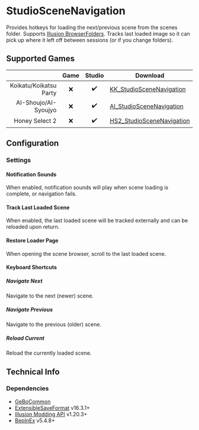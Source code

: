 # StudioSceneNavigation

Provides hotkeys for loading the next/previous scene from the scenes folder. Supports [Illusion BrowserFolders](https://github.com/ManlyMarco/Illusion_BrowserFolders). Tracks last loaded image so it can pick up where it left off between sessions (or if you change folders).

## Supported Games

|                         | Game  | Studio  | Download     |
| ----------------------: | :---: | :-----: | ------------ |
| Koikatu/Koikatsu Party  | ❌    | ✔️       | [KK_StudioSceneNavigation]  |
| AI-Shoujo/AI-Syoujyo    | ❌    | ✔️       | [AI_StudioSceneNavigation]  |
| Honey Select 2          | ❌    | ✔️       | [HS2_StudioSceneNavigation] |


## Configuration

### Settings

#### Notification Sounds

When enabled, notification sounds will play when scene loading is complete, or navigation fails.

#### Track Last Loaded Scene

When enabled, the last loaded scene will be tracked externally and can be reloaded upon return.

#### Restore Loader Page

When opening the scene browser, scroll to the last loaded scene.

#### Keyboard Shortcuts

##### Navigate Next

Navigate to the next (newer) scene.

##### Navigate Previous

Navigate to the previous (older) scene.

##### Reload Current

Reload the currently loaded scene.

## Technical Info

### Dependencies

- [GeBoCommon](https://github.com/GeBo1/GeBoPlugins)
- [ExtensibleSaveFormat](https://github.com/IllusionMods/BepisPlugins) v16.3.1+
- [Illusion Modding API](https://github.com/IllusionMods/IllusionModdingAPI) v1.20.3+
- [BepInEx](https://github.com/BepInEx/BepInEx) v5.4.8+

[//]: # (## Latest Links)

[AI_StudioSceneNavigation]: https://github.com/GeBo1/GeBoPlugins/releases/download/r31/AI_StudioSceneNavigation.v1.0.2.2.zip "v1.0.2.2"
[HS2_StudioSceneNavigation]: https://github.com/GeBo1/GeBoPlugins/releases/download/r31/HS2_StudioSceneNavigation.v1.0.2.2.zip "v1.0.2.2"
[KK_StudioSceneNavigation]: https://github.com/GeBo1/GeBoPlugins/releases/download/r31/KK_StudioSceneNavigation.v1.0.2.2.zip "v1.0.2.2"